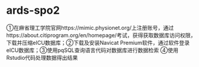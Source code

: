 # ards-spo2
①在麻省理工学院官网https://mimic.physionet.org/上注册账号，通过https://about.citiprogram.org/en/homepage/考试，获得获取数据库访问权限，下载并压缩eICU数据库；②下载及安装Navicat Premium软件，通过软件登录eICU数据库；③使用pqSQL查询语言代码对数据库进行数据检索 ④使用Rstudio代码处理数据得出结果
